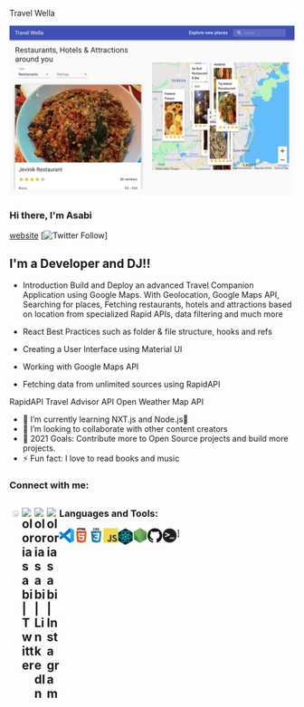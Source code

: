 Travel Wella 

![IMG-3755](https://raw.githubusercontent.com/OloriAsabi/book-images/main/src/PROGRAM/travel-wella.png)
### Hi there, I'm Asabi

[website](https://oloriasabi.github.io/form-app/)
[![Twitter Follow](https://img.shields.io/twitter/follow/olorii_ashabi?color=1DA1F2&logo=twitter&style=for-the-badge)]

## I'm a Developer and DJ!!


- Introduction
Build and Deploy an advanced Travel Companion Application using Google Maps. With Geolocation, Google Maps API, Searching for places, Fetching restaurants, hotels and attractions based on location from specialized Rapid APIs, data filtering and much more

- React Best Practices such as folder & file structure, hooks and refs
- Creating a User Interface using Material UI
- Working with Google Maps API
- Fetching data from unlimited sources using RapidAPI

RapidAPI Travel Advisor API Open Weather Map API

- 🌱 I’m currently learning NXT.js and Node.js🤣
- 👯 I’m looking to collaborate with other content creators
- 🥅 2021 Goals: Contribute more to Open Source projects and build more projects.
- ⚡ Fun fact: I love to read books and music
### Connect with me:
[<img align="left" alt="oloriasabi" width="22px" src="https://raw.githubusercontent.com/OloriAsabi/book-images/main/src/PROGRAM/2.png" />](https://www.oloriasabi.com)
[<img align="left" alt="oloriasabi | Twitter" width="22px" src="https://cdn.jsdelivr.net/npm/simple-icons@v3/icons/twitter.svg" />](https://www.twitter.com/olorii_ashabi)
[<img align="left" alt="oloriasabi | LinkedIn" width="22px" src="https://cdn.jsdelivr.net/npm/simple-icons@v3/icons/linkedin.svg" />](http://linkedin.com/in/ashabilateefatoduntan)
[<img align="left" alt="oloriasabi | Instagram" width="22px" src="https://cdn.jsdelivr.net/npm/simple-icons@v3/icons/instagram.svg" />](https://www.instagram.com/olori_asabi)
--
### Languages and Tools:
<img align="left" alt="Visual Studio Code" width="26px" src="https://raw.githubusercontent.com/github/explore/80688e429a7d4ef2fca1e82350fe8e3517d3494d/topics/visual-studio-code/visual-studio-code.png" />
<img align="left" alt="HTML5" width="26px" src="https://raw.githubusercontent.com/github/explore/80688e429a7d4ef2fca1e82350fe8e3517d3494d/topics/html/html.png" />
<img align="left" alt="CSS3" width="26px" src="https://raw.githubusercontent.com/github/explore/80688e429a7d4ef2fca1e82350fe8e3517d3494d/topics/css/css.png" />
<img align="left" alt="JavaScript" width="26px" src="https://raw.githubusercontent.com/github/explore/80688e429a7d4ef2fca1e82350fe8e3517d3494d/topics/javascript/javascript.png" />
<img align="left" alt="React" width="26px" src="https://raw.githubusercontent.com/OloriAsabi/book-images/main/src/PROGRAM/download-5.png" />]
<img align="left" alt="Node.js" width="26px" src="https://raw.githubusercontent.com/github/explore/80688e429a7d4ef2fca1e82350fe8e3517d3494d/topics/nodejs/nodejs.png" />
<img align="left" alt="GitHub" width="26px" src="https://raw.githubusercontent.com/github/explore/78df643247d429f6cc873026c0622819ad797942/topics/github/github.png" />
<img align="left" alt="Terminal" width="26px" src="https://raw.githubusercontent.com/github/explore/80688e429a7d4ef2fca1e82350fe8e3517d3494d/topics/terminal/terminal.png" />


